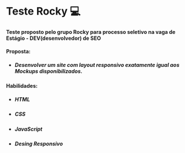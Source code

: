 # Teste Rocky  :computer:



#### Teste proposto pelo grupo Rocky para processo seletivo na vaga de Estágio - DEV(desenvolvedor) de SEO



#### Proposta:

- ##### Desenvolver um site com layout responsivo exatamente igual aos Mockups disponibilizados.



#### Habilidades:

- ##### HTML

- ##### CSS

- ##### JavaScript

- ##### Desing Responsivo
